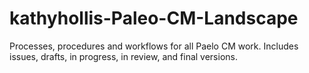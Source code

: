 # kathyhollis-Paleo-CM-Landscape
Processes, procedures and workflows for all Paelo CM work. Includes issues, drafts, in progress, in review, and final versions. 
